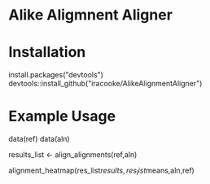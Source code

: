 
# Alike Aligmnent Aligner

# Installation

install.packages("devtools")
devtools::install_github("iracooke/AlikeAlignmentAligner")

# Example Usage

data(ref)
data(aln)

results_list <- align_alignments(ref,aln)

alignment_heatmap(res_list$results,res_list$means,aln,ref)
